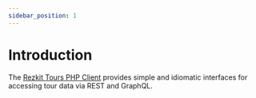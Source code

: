 ```yaml
---
sidebar_position: 1
---
```


# Introduction

The [Rezkit Tours PHP Client][repo:php] provides simple and idiomatic interfaces for accessing tour data via REST and GraphQL.


[repo:php]: https://github.com/rezkit/tours-php
